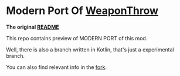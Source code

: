 # Modern Port Of [WeaponThrow](https://github.com/dainxt/weaponthrow)

**The original [README](https://github.com/dainxt/WeaponThrow/blob/main/README.md)**

This repo contains preview of MODERN PORT of this mod.

Well, there is also a branch written in Kotlin, that's just a experimental branch.

You can also find relevant info in the [fork](https://github.com/Vergesst/WeaponThrowFabric).

